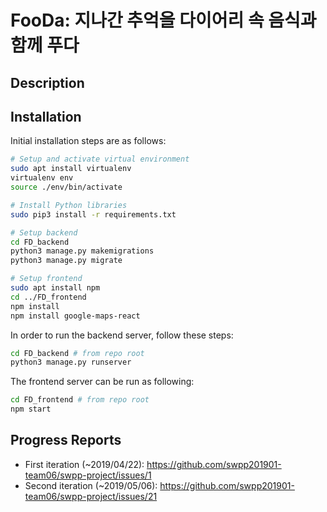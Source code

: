 # FooDa: 지나간 추억을 다이어리 속 음식과 함께 푸다

## Description

## Installation
Initial installation steps are as follows:
```bash
# Setup and activate virtual environment
sudo apt install virtualenv
virtualenv env
source ./env/bin/activate

# Install Python libraries
sudo pip3 install -r requirements.txt

# Setup backend
cd FD_backend
python3 manage.py makemigrations
python3 manage.py migrate

# Setup frontend
sudo apt install npm
cd ../FD_frontend
npm install
npm install google-maps-react
```
In order to run the backend server, follow these steps:
```bash
cd FD_backend # from repo root
python3 manage.py runserver
```
The frontend server can be run as following:
```bash
cd FD_frontend # from repo root
npm start
```

## Progress Reports
- First iteration (~2019/04/22): https://github.com/swpp201901-team06/swpp-project/issues/1
- Second iteration (~2019/05/06): https://github.com/swpp201901-team06/swpp-project/issues/21
